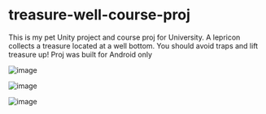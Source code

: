 # treasure-well-course-proj
This is my pet Unity project and course proj for University. A lepricon collects a treasure located at a well bottom. You should avoid traps and lift treasure up! Proj was built for Android only




![image](https://user-images.githubusercontent.com/56413891/126699220-38959456-e382-4dc2-8210-63653303cc96.png)

![image](https://user-images.githubusercontent.com/56413891/126699480-49dc5689-9000-4583-862e-564e7dd331c5.png)

![image](https://user-images.githubusercontent.com/56413891/126699529-1c609b9f-89c3-42cd-b391-439f1f4658a2.png)
